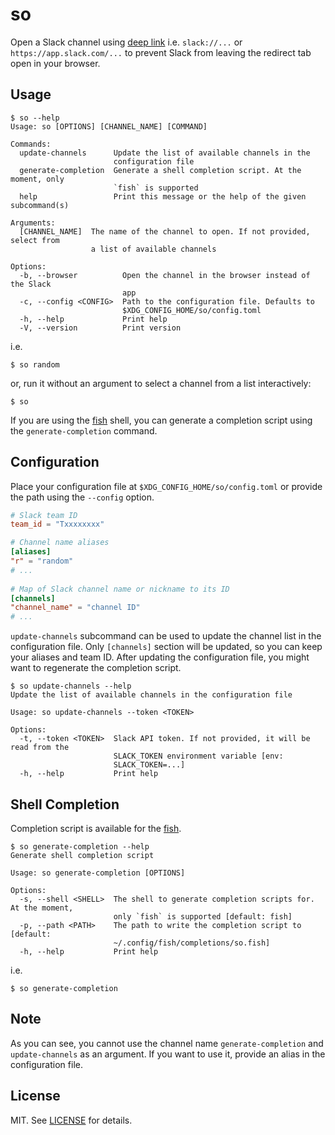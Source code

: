 # so

Open a Slack channel using [deep link](https://api.slack.com/reference/deep-linking#supported_URIs) i.e. `slack://...` or `https://app.slack.com/...` to prevent Slack from leaving the redirect tab open in your browser.

## Usage

```console
$ so --help
Usage: so [OPTIONS] [CHANNEL_NAME] [COMMAND]

Commands:
  update-channels      Update the list of available channels in the
                       configuration file
  generate-completion  Generate a shell completion script. At the moment, only
                       `fish` is supported
  help                 Print this message or the help of the given subcommand(s)

Arguments:
  [CHANNEL_NAME]  The name of the channel to open. If not provided, select from
                  a list of available channels

Options:
  -b, --browser          Open the channel in the browser instead of the Slack
                         app
  -c, --config <CONFIG>  Path to the configuration file. Defaults to
                         $XDG_CONFIG_HOME/so/config.toml
  -h, --help             Print help
  -V, --version          Print version
```

i.e.

```console
$ so random
```

or, run it without an argument to select a channel from a list interactively:

```console
$ so
```

If you are using the [fish](https://fishshell.com/) shell, you can generate a completion script using the `generate-completion` command.

## Configuration

Place your configuration file at `$XDG_CONFIG_HOME/so/config.toml` or provide the path using the `--config` option.

```toml
# Slack team ID
team_id = "Txxxxxxxx"

# Channel name aliases
[aliases]
"r" = "random"
# ...
 
# Map of Slack channel name or nickname to its ID
[channels]
"channel_name" = "channel ID"
# ...
```

`update-channels` subcommand can be used to update the channel list in the configuration file. Only `[channels]` section will be updated, so you can keep your aliases and team ID. After updating the configuration file, you might want to regenerate the completion script.

```console
$ so update-channels --help
Update the list of available channels in the configuration file

Usage: so update-channels --token <TOKEN>

Options:
  -t, --token <TOKEN>  Slack API token. If not provided, it will be read from the
                       SLACK_TOKEN environment variable [env:
                       SLACK_TOKEN=...]
  -h, --help           Print help
```

## Shell Completion

Completion script is available for the [fish](https://fishshell.com/).

```console
$ so generate-completion --help
Generate shell completion script

Usage: so generate-completion [OPTIONS]

Options:
  -s, --shell <SHELL>  The shell to generate completion scripts for. At the moment,
                       only `fish` is supported [default: fish]
  -p, --path <PATH>    The path to write the completion script to [default:
                       ~/.config/fish/completions/so.fish]
  -h, --help           Print help
```

i.e.

```console
$ so generate-completion
```

## Note

As you can see, you cannot use the channel name `generate-completion` and `update-channels` as an argument. If you want to use it, provide an alias in the configuration file.

## License

MIT. See [LICENSE](LICENSE) for details.

